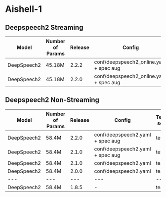 # Aishell-1

## Deepspeech2 Streaming

| Model | Number of Params | Release | Config | Test set | Valid Loss | CER | 
| --- | --- | --- | --- | --- | --- | --- | 
| DeepSpeech2 | 45.18M | 2.2.2 | conf/deepspeech2_online.yaml + spec aug | test | 7.708217620849609| 0.078 |
| DeepSpeech2 | 45.18M | 2.2.0 | conf/deepspeech2_online.yaml + spec aug | test | 7.994938373565674 | 0.080 |  

## Deepspeech2 Non-Streaming

| Model | Number of Params | Release | Config | Test set | Valid Loss | CER |  
| --- | --- | --- | --- | --- | --- | --- |  
| DeepSpeech2 | 58.4M | 2.2.0 | conf/deepspeech2.yaml + spec aug | test | 5.738585948944092 | 0.064000 |  
| DeepSpeech2 | 58.4M | 2.1.0 | conf/deepspeech2.yaml + spec aug | test | 7.483316898345947 | 0.077860 |  
| DeepSpeech2 | 58.4M | 2.1.0 | conf/deepspeech2.yaml | test | 7.299022197723389 | 0.078671 |
| DeepSpeech2 | 58.4M | 2.0.0 | conf/deepspeech2.yaml | test | - | 0.078977 |  
| --- | --- | --- | --- | --- | --- | --- |  
| DeepSpeech2 | 58.4M | 1.8.5 | - | test | - | 0.080447 |
